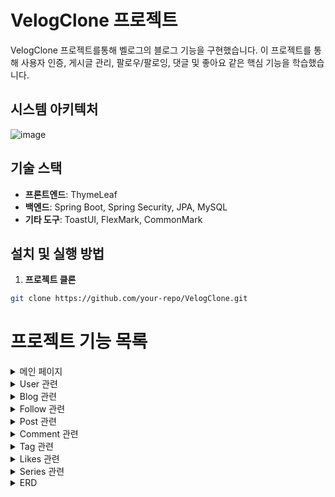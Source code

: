 # VelogClone 프로젝트
VelogClone 프로젝트를통해 벨로그의 블로그 기능을 구현했습니다.
이 프로젝트를 통해 사용자 인증, 게시글 관리, 팔로우/팔로잉, 댓글 및 좋아요 같은 핵심 기능을 학습했습니다.

## 시스템 아키텍처
![image](https://github.com/user-attachments/assets/6676ace4-938c-4416-9775-740b1327dcb9)



## 기술 스택
- **프론트엔드**: ThymeLeaf
- **백엔드**: Spring Boot, Spring Security, JPA, MySQL
- **기타 도구**: ToastUI, FlexMark, CommonMark

## 설치 및 실행 방법

1. **프로젝트 클론**
```bash
git clone https://github.com/your-repo/VelogClone.git
```


# 프로젝트 기능 목록

<details>
<summary>메인 페이지</summary>

로그인 전

   <img src="https://github.com/user-attachments/assets/e49cad67-6f60-4125-be1a-136e0e3596a3" alt="image" width="50%" height="50%">

로그인 후

   <img src="https://github.com/user-attachments/assets/d3fd7713-b6ef-4016-b789-4749186c4a69" alt="image" width="50%" height="50%">

</details>

<details>
<summary>User 관련</summary>

1. **회원가입**
2. **유저의 역할 관련**
    - Role을 테이블 대신 Enum으로 관리
    - 회원가입 창에서 역할 부여

   <img src="https://github.com/user-attachments/assets/675459dc-b1b9-4c3d-997e-37daca0633fe" alt="image" width="50%" height="50%">

3. **로그인**: 스프링 시큐리티 세션 이용

   <img src="https://github.com/user-attachments/assets/590bd344-d5af-4c20-9249-56da3f679c9f" alt="image" width="50%" height="50%">

4. **회원탈퇴 구현**
5. **프로필 이미지 업로드 구현**

   <img src="https://github.com/user-attachments/assets/4884a5e6-0661-407f-a8bb-7ab72b8a0e1b" width="50%" height="50%">

6. **관리자 페이지 구현** : 관리자는 모든 게시물 댓글에 대한 삭제 권한을 갖고 있음

   <img src="https://github.com/user-attachments/assets/3df518d0-6486-4c9d-8192-4d1a973fc795" alt="image" width="50%" height="50%">

</details>

<details>
<summary>Blog 관련</summary>

1. **블로그 관리 기능**
    - 블로그 이름 수정, 게시글 삭제 및 수정

   <img src="https://github.com/user-attachments/assets/34f90561-271f-410c-afb9-29b64e16fe3f" alt="image" width="50%" height="50%">

2. **블로그 메인 페이지**
    - 게시글 최신순 또는 시리즈별 페이징 

   <img src="https://github.com/user-attachments/assets/537e71cf-0297-402e-aaef-fdf5c2b1f2cf" alt="image" width="50%" height="50%">

</details>

<details>
<summary>Follow 관련</summary>

1. **팔로워 목록 구현**
    - blogId로 검색 시 해당 블로그 Id를 팔로잉 하는 User들을 찾아 팔로워 목록 나타냄
2. **팔로잉 목록 구현**
    - User로 검색 시 해당 유저가 팔로잉 하는 blogId를 찾아 blog에 있는 userId로 팔로잉 목록 나타냄
3. **팔로워, 팔로잉 목록 리다이렉트**
    - 해당 유저의 블로그가 존재하면 해당 유저의 블로그로 리다이렉트 되게 설정

   <img src="https://github.com/user-attachments/assets/f8a69eb5-5910-4e90-a00e-8297886b4248" alt="image" width="50%" height="50%">

</details>

<details>
<summary>Post 관련</summary>

1. **게시글 정보 구현**
    - 저자, 게시일, 내용, 제목 등 구현

   <img src="https://github.com/user-attachments/assets/16747fb8-c42a-46a8-95e3-197914b8c2ea" alt="image" width="50%" height="50%">

2. **게시글 생성 및 수정**
    - 오픈소스 ToastUi 사용하여 구현

   <img src="https://github.com/user-attachments/assets/9f9ce5bc-5286-4f63-a65f-6bc9f760cf76" alt="image" width="50%" height="50%">
   
   <img src="https://github.com/user-attachments/assets/c3b6039b-78ae-4ebc-9583-8e43f7f37cb3" alt="image" width="50%" height="50%">

</details>

<details>
<summary>Comment 관련</summary>

1. **댓글 기능 구현**
    - 댓글 작성 유저의 로그인 아이디, 프로필 이미지, 댓글 내용, 수정 및 삭제 버튼 구현 

</details>

<details>
<summary>Tag 관련</summary>

1. **태그 기능 구현**
    - N : N 관계로 태그 입력폼에 띄어쓰기를 기준으로 구분하여 리스트로 저장하게 구현

</details>

<details>
<summary>Likes 관련</summary>

1. **좋아요 기능 구현**
    - 게시글Id, 로그인Id를 이용해 DB에서 검색하여 중복 좋아요 불가능하게 구현
    - 한번 더 좋아요 버튼 누를 시 좋아요 취소되게 구현

</details>

<details>
<summary>Series 관련</summary>

1. **시리즈 목록 구현**
    - 블로그 메인 페이지에 시리즈 항목 클릭 시 시리즈별 카드 형식으로 시리즈 목록 구현
   <img src="https://github.com/user-attachments/assets/73c95e70-87bc-4d93-a3ae-323e38482400" alt="image" width="50%" height="50%">

2. **시리즈별 포스트 표시**:
    - 해당 카드 클릭 시 시리즈별 포스트가 나타남

</details>

<details>
<summary>ERD</summary>

1. **ERD**
<img src="https://github.com/user-attachments/assets/673c8164-ff0c-4533-b372-e77225377e85" alt="image" width="100%" height="100%">

</details>
